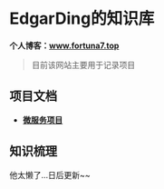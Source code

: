 
# EdgarDing的知识库

 **个人博客：www.fortuna7.top**

> 目前该网站主要用于记录项目

## 项目文档

- [**微服务项目**](microservice-platform-doc/README.md)

## 知识梳理

他太懒了...日后更新~~